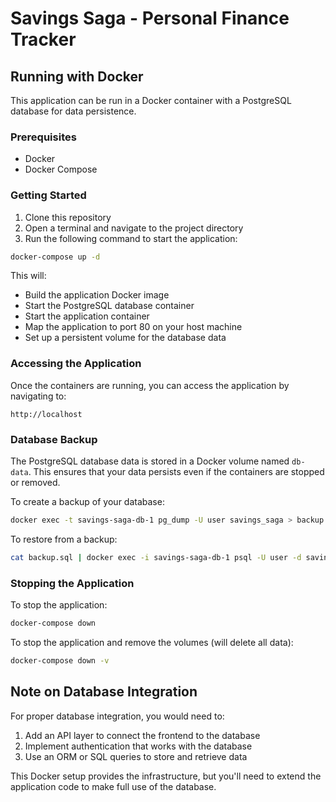 
# Savings Saga - Personal Finance Tracker

## Running with Docker

This application can be run in a Docker container with a PostgreSQL database for data persistence.

### Prerequisites

- Docker
- Docker Compose

### Getting Started

1. Clone this repository
2. Open a terminal and navigate to the project directory
3. Run the following command to start the application:

```bash
docker-compose up -d
```

This will:
- Build the application Docker image
- Start the PostgreSQL database container
- Start the application container
- Map the application to port 80 on your host machine
- Set up a persistent volume for the database data

### Accessing the Application

Once the containers are running, you can access the application by navigating to:

```
http://localhost
```

### Database Backup

The PostgreSQL database data is stored in a Docker volume named `db-data`. This ensures that your data persists even if the containers are stopped or removed.

To create a backup of your database:

```bash
docker exec -t savings-saga-db-1 pg_dump -U user savings_saga > backup.sql
```

To restore from a backup:

```bash
cat backup.sql | docker exec -i savings-saga-db-1 psql -U user -d savings_saga
```

### Stopping the Application

To stop the application:

```bash
docker-compose down
```

To stop the application and remove the volumes (will delete all data):

```bash
docker-compose down -v
```

## Note on Database Integration

For proper database integration, you would need to:

1. Add an API layer to connect the frontend to the database
2. Implement authentication that works with the database
3. Use an ORM or SQL queries to store and retrieve data

This Docker setup provides the infrastructure, but you'll need to extend the application code to make full use of the database.
